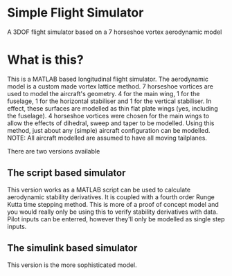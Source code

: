 # Simple Flight Simulator
A 3DOF flight simulator based on a 7 horseshoe vortex aerodynamic model

# What is this?
This is a MATLAB based longitudinal flight simulator. The aerodynamic model is a custom made vortex lattice method. 7 horseshoe vortices are
used to model the aircraft's geometry. 4 for the main wing, 1 for the fuselage, 1 for the horizontal stabiliser and 1 for the vertical stabiliser. In effect,
these surfaces are modelled as thin flat plate wings (yes, including the fuselage). 4 horseshoe vortices were chosen for the main wings to allow the effects of 
dihedral, sweep and taper to be modelled. 
Using this method, just about any (simple) aircraft configuration
can be modelled. 
NOTE: All aircraft modelled are assumed to have all moving tailplanes.



There are two versions available

## The script based simulator
This version works as a MATLAB script can be used to calculate aerodynamic stability
derivatives. It is coupled with a fourth order Runge Kutta time stepping method. This
is more of a proof of concept model and you would really only be using this to verify stability
derivatives with data. Pilot inputs can be enterred, however they'll only be modelled as single step inputs.

## The simulink based simulator
This version is the more sophisticated model. 
